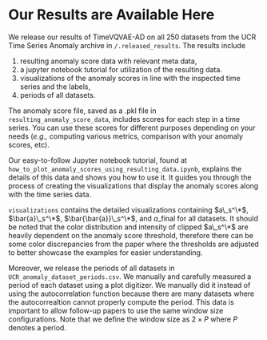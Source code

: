 # Our Results are Available Here

We release our results of TimeVQVAE-AD on all 250 datasets from the UCR Time Series Anomaly archive in `/.released_results`. The results include
1) resulting anomaly score data with relevant meta data,
2) a jupyter notebook tutorial for utilization of the resulting data.
3) visualizations of the anomaly scores in line with the inspected time series and the labels, 
4) periods of all datasets.

The anomaly score file, saved as a .pkl file in `resulting_anomaly_score_data`, includes scores for each step in a time series. You can use these scores for different purposes depending on your needs (_e.g.,_ computing various metrics, comparison with your anomaly scores, etc).

Our easy-to-follow Jupyter notebook tutorial, found at `how_to_plot_anomaly_scores_using_resulting_data.ipynb`, explains the details of this data and shows you how to use it. It guides you through the process of creating the visualizations that display the anomaly scores along with the time series data.

`visualizations` contains the detailed visualizations containing $a\_s^\*$, $\bar{a}\_s^\*$, $\bar{\bar{a}}\_s^\*$, and $a\_\text{final}$ for all datasets. 
It should be noted that the color distribution and intensity of clipped $a\_s^\*$ are heavily dependent on the anomaly score threshold, therefore there can be some color discrepancies from the paper where the thresholds are adjusted to better showcase the examples for easier understanding.

Moreover, we release the periods of all datasets in `UCR_anomaly_dataset_periods.csv`. We manually and carefully measured a period of each dataset using a plot digitizer. We manually did it instead of using the autocorrelation function because there are many datasets where the autocorrealtion cannot properly compute the period. This data is important to allow follow-up papers to use the same window size configurations. Note that we define the window size as $2 \times P$ where $P$ denotes a period.
